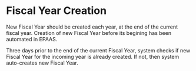 <!-- add-breadcrumbs -->
# Fiscal Year Creation

New Fiscal Year should be created each year, at the end of the current fiscal year. Creation of new Fiscal Year before its begining has been automated in EPAAS.

Three days prior to the end of the current Fiscal Year, system checks if new Fiscal Year for the incoming year is already created. If not, then system auto-creates new Fiscal Year.
